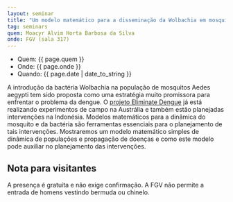 ```yaml
---
layout: seminar
title: "Um modelo matemático para a disseminação da Wolbachia em mosquitos"
tag: seminars
quem: Moacyr Alvim Horta Barbosa da Silva  
onde: FGV (sala 317)
---
```


- Quem:  {{ page.quem }}
- Onde:  {{ page.onde }}
- Quando: {{ page.date | date_to_string }}


A introdução da bactéria Wolbachia na população de mosquitos Aedes
aegypti tem sido proposta como uma estratégia muito promissora para
enfrentar o problema da dengue. O [projeto Eliminate
Dengue](http://www.eliminatedengue.com) já está realizando experimentos de
campo na Austrália e também estão planejadas intervenções na
Indonésia. Modelos matemáticos para a dinâmica do mosquito e da
bactéria são ferramentas essenciais para o planejamento de tais
intervenções. Mostraremos um modelo matemático simples de dinâmica de
populações e propagação de doenças e como este modelo pode auxiliar no
planejamento das intervenções.


## Nota para visitantes

A presença é gratuíta e não exige confirmação. A FGV não permite a
entrada de homens vestindo bermuda ou chinelo.

